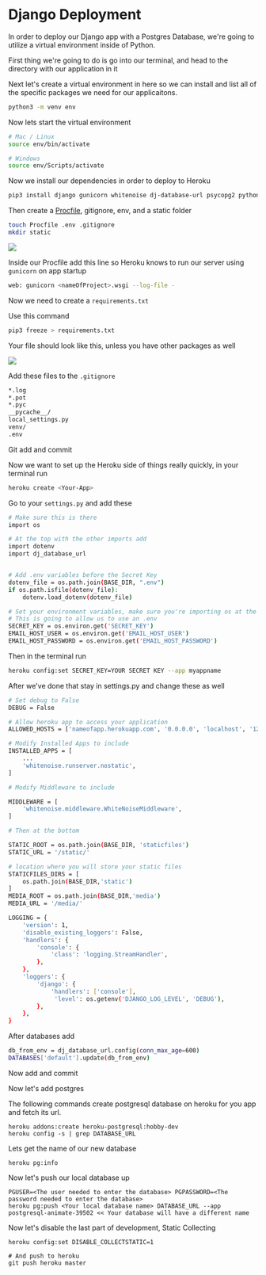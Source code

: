 # Django Deployment

In order to deploy our Django app with a Postgres Database, we're going to utilize a virtual environment inside of Python. 



First thing we're going to do is go into our terminal, and head to the directory with our application in it

Next let's create a virtual environment in here so we can install and list all of the specific packages we need for our applicaitons.  


```bash
python3 -m venv env
```

Now lets start the virtual environment

```bash
# Mac / Linux
source env/bin/activate

# Windows
source env/Scripts/activate
```

Now we install our dependencies in order to deploy to Heroku

```bash
pip3 install django gunicorn whitenoise dj-database-url psycopg2 python-dotenv
```

Then create a [Procfile](https://devcenter.heroku.com/articles/procfile#:~:text=Heroku%20apps%20include%20a%20Procfile,process%2C%20such%20as%20a%20clock), gitignore, env, and a static folder

```bash
touch Procfile .env .gitignore
mkdir static
```

![](../.gitbook/assets/image%20%2892%29.png)

Inside our Procfile add this line so Heroku knows to run our server using `gunicorn` on app startup

```bash
web: gunicorn <nameOfProject>.wsgi --log-file -
```

Now we need to create a `requirements.txt`

Use this command

```bash
pip3 freeze > requirements.txt
```

Your file should look like this, unless you have other packages as well

![](../.gitbook/assets/image%20%2823%29.png)

Add these files to the `.gitignore`

```bash
*.log
*.pot
*.pyc
__pycache__/
local_settings.py
venv/
.env
```

Git add and commit

Now we want to set up the Heroku side of things really quickly, in your terminal run

```bash
heroku create <Your-App>
```

Go to your `settings.py` and add these

```bash
# Make sure this is there
import os

# At the top with the other imports add
import dotenv
import dj_database_url


# Add .env variables before the Secret Key
dotenv_file = os.path.join(BASE_DIR, ".env")
if os.path.isfile(dotenv_file):
    dotenv.load_dotenv(dotenv_file)

# Set your environment variables, make sure you're importing os at the top of settings.py
# This is going to allow us to use an .env
SECRET_KEY = os.environ.get('SECRET_KEY')
EMAIL_HOST_USER = os.environ.get('EMAIL_HOST_USER')
EMAIL_HOST_PASSWORD = os.environ.get('EMAIL_HOST_PASSWORD')


```

Then in the terminal run

```bash
heroku config:set SECRET_KEY=YOUR SECRET KEY --app myappname
```

After we've done that stay in settings.py and change these as well

```bash
# Set debug to False
DEBUG = False

# Allow heroku app to access your application
ALLOWED_HOSTS = ['nameofapp.herokuapp.com', '0.0.0.0', 'localhost', '127.0.0.1']

# Modify Installed Apps to include
INSTALLED_APPS = [
    ...
    'whitenoise.runserver.nostatic',
]

# Modify Middleware to include

MIDDLEWARE = [
    'whitenoise.middleware.WhiteNoiseMiddleware',
]

# Then at the bottom

STATIC_ROOT = os.path.join(BASE_DIR, 'staticfiles')
STATIC_URL = '/static/'

# location where you will store your static files
STATICFILES_DIRS = [
    os.path.join(BASE_DIR,'static')
]
MEDIA_ROOT = os.path.join(BASE_DIR,'media')
MEDIA_URL = '/media/'

LOGGING = {
    'version': 1,
    'disable_existing_loggers': False,
    'handlers': {
        'console': {
            'class': 'logging.StreamHandler',
        },
    },
    'loggers': {
        'django': {
            'handlers': ['console'],
             'level': os.getenv('DJANGO_LOG_LEVEL', 'DEBUG'),
        },
    },
}


```

After databases add

```bash
db_from_env = dj_database_url.config(conn_max_age=600)
DATABASES['default'].update(db_from_env)
```

Now add and commit

Now let's add postgres

The following commands create postgresql database on heroku for you app and fetch its url.

```text
heroku addons:create heroku-postgresql:hobby-dev
heroku config -s | grep DATABASE_URL
```

Lets get the name of our new database

```text
heroku pg:info
```

Now let's push our local database up

```text
PGUSER=<The user needed to enter the database> PGPASSWORD=<The password needed to enter the database> 
heroku pg:push <Your local database name> DATABASE_URL --app postgresql-animate-39502 << Your database will have a different name
```

Now let's disable the last part of development, Static Collecting

```text
heroku config:set DISABLE_COLLECTSTATIC=1

# And push to heroku
git push heroku master
```

